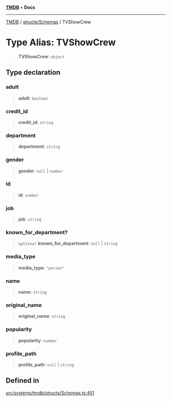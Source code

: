 [**TMDB**](../../../README.md) • **Docs**

***

[TMDB](../../../README.md) / [structs/Schemas](../README.md) / TVShowCrew

# Type Alias: TVShowCrew

> **TVShowCrew**: `object`

## Type declaration

### adult

> **adult**: `boolean`

### credit\_id

> **credit\_id**: `string`

### department

> **department**: `string`

### gender

> **gender**: `null` \| `number`

### id

> **id**: `number`

### job

> **job**: `string`

### known\_for\_department?

> `optional` **known\_for\_department**: `null` \| `string`

### media\_type

> **media\_type**: `"person"`

### name

> **name**: `string`

### original\_name

> **original\_name**: `string`

### popularity

> **popularity**: `number`

### profile\_path

> **profile\_path**: `null` \| `string`

## Defined in

[src/systems/tmdb/structs/Schemas.ts:451](https://github.com/Norviah/media-hub/blob/18a8c2edf600e1d27fc5173db1855dfb068c9a34/src/systems/tmdb/structs/Schemas.ts#L451)
